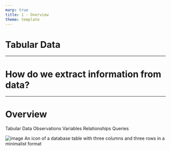 ```yaml
---
marp: true
title: 1 - Overview
theme: template
---
```


<!-- _class: title-slide -->

# Tabular Data

---

<!-- _class: title-only -->

# How do we extract information from data?

---

<!-- _class: title-two-content-left-center -->

# Overview
Tabular Data
Observations
Variables
Relationships
Queries

![image An icon of a database table with three columns and three rows in a minimalist format](images/placeholder.png)
